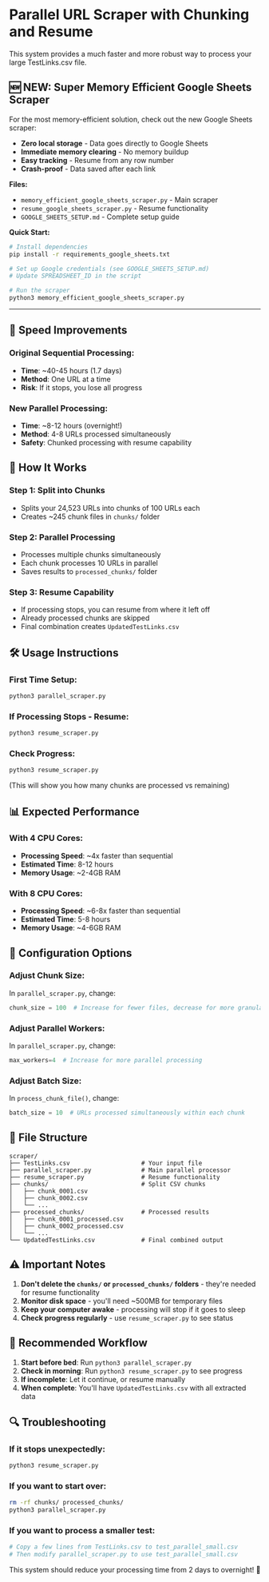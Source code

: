 # Parallel URL Scraper with Chunking and Resume

This system provides a much faster and more robust way to process your large TestLinks.csv file.

## 🆕 **NEW: Super Memory Efficient Google Sheets Scraper**

For the most memory-efficient solution, check out the new Google Sheets scraper:

- **Zero local storage** - Data goes directly to Google Sheets
- **Immediate memory clearing** - No memory buildup
- **Easy tracking** - Resume from any row number
- **Crash-proof** - Data saved after each link

**Files:**
- `memory_efficient_google_sheets_scraper.py` - Main scraper
- `resume_google_sheets_scraper.py` - Resume functionality
- `GOOGLE_SHEETS_SETUP.md` - Complete setup guide

**Quick Start:**
```bash
# Install dependencies
pip install -r requirements_google_sheets.txt

# Set up Google credentials (see GOOGLE_SHEETS_SETUP.md)
# Update SPREADSHEET_ID in the script

# Run the scraper
python3 memory_efficient_google_sheets_scraper.py
```

---

## 🚀 **Speed Improvements**

### **Original Sequential Processing:**
- **Time**: ~40-45 hours (1.7 days)
- **Method**: One URL at a time
- **Risk**: If it stops, you lose all progress

### **New Parallel Processing:**
- **Time**: ~8-12 hours (overnight!)
- **Method**: 4-8 URLs processed simultaneously
- **Safety**: Chunked processing with resume capability

## 📁 **How It Works**

### **Step 1: Split into Chunks**
- Splits your 24,523 URLs into chunks of 100 URLs each
- Creates ~245 chunk files in `chunks/` folder

### **Step 2: Parallel Processing**
- Processes multiple chunks simultaneously
- Each chunk processes 10 URLs in parallel
- Saves results to `processed_chunks/` folder

### **Step 3: Resume Capability**
- If processing stops, you can resume from where it left off
- Already processed chunks are skipped
- Final combination creates `UpdatedTestLinks.csv`

## 🛠️ **Usage Instructions**

### **First Time Setup:**
```bash
python3 parallel_scraper.py
```

### **If Processing Stops - Resume:**
```bash
python3 resume_scraper.py
```

### **Check Progress:**
```bash
python3 resume_scraper.py
```
(This will show you how many chunks are processed vs remaining)

## 📊 **Expected Performance**

### **With 4 CPU Cores:**
- **Processing Speed**: ~4x faster than sequential
- **Estimated Time**: 8-12 hours
- **Memory Usage**: ~2-4GB RAM

### **With 8 CPU Cores:**
- **Processing Speed**: ~6-8x faster than sequential  
- **Estimated Time**: 5-8 hours
- **Memory Usage**: ~4-6GB RAM

## 🔧 **Configuration Options**

### **Adjust Chunk Size:**
In `parallel_scraper.py`, change:
```python
chunk_size = 100  # Increase for fewer files, decrease for more granularity
```

### **Adjust Parallel Workers:**
In `parallel_scraper.py`, change:
```python
max_workers=4  # Increase for more parallel processing
```

### **Adjust Batch Size:**
In `process_chunk_file()`, change:
```python
batch_size = 10  # URLs processed simultaneously within each chunk
```

## 📂 **File Structure**

```
scraper/
├── TestLinks.csv                    # Your input file
├── parallel_scraper.py              # Main parallel processor
├── resume_scraper.py                # Resume functionality
├── chunks/                          # Split CSV chunks
│   ├── chunk_0001.csv
│   ├── chunk_0002.csv
│   └── ...
├── processed_chunks/                # Processed results
│   ├── chunk_0001_processed.csv
│   ├── chunk_0002_processed.csv
│   └── ...
└── UpdatedTestLinks.csv             # Final combined output
```

## ⚠️ **Important Notes**

1. **Don't delete the `chunks/` or `processed_chunks/` folders** - they're needed for resume functionality
2. **Monitor disk space** - you'll need ~500MB for temporary files
3. **Keep your computer awake** - processing will stop if it goes to sleep
4. **Check progress regularly** - use `resume_scraper.py` to see status

## 🎯 **Recommended Workflow**

1. **Start before bed**: Run `python3 parallel_scraper.py`
2. **Check in morning**: Run `python3 resume_scraper.py` to see progress
3. **If incomplete**: Let it continue, or resume manually
4. **When complete**: You'll have `UpdatedTestLinks.csv` with all extracted data

## 🔍 **Troubleshooting**

### **If it stops unexpectedly:**
```bash
python3 resume_scraper.py
```

### **If you want to start over:**
```bash
rm -rf chunks/ processed_chunks/
python3 parallel_scraper.py
```

### **If you want to process a smaller test:**
```bash
# Copy a few lines from TestLinks.csv to test_parallel_small.csv
# Then modify parallel_scraper.py to use test_parallel_small.csv
```

This system should reduce your processing time from 2 days to overnight! 🚀
